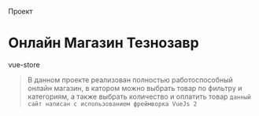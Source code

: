 Проект
# Онлайн Магазин Тезнозавр
vue-store
> В данном проекте реализован полностью работоспособный онлайн магазин, в катором можно выбрать товар по фильтру и категориям, а также выбрать количество и оплатить товар 
`данный сайт написан с использованием фреймворка VueJs 2 `
